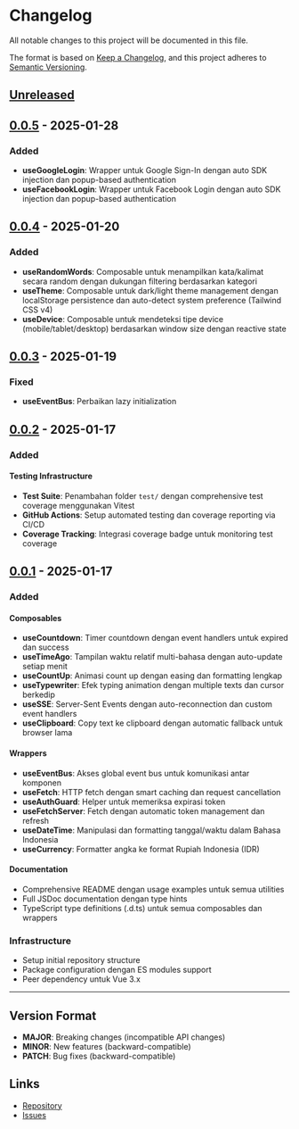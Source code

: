 # Changelog

All notable changes to this project will be documented in this file.

The format is based on [Keep a Changelog](https://keepachangelog.com/en/1.0.0/),
and this project adheres to [Semantic Versioning](https://semver.org/spec/v2.0.0.html).

## [Unreleased]

## [0.0.5] - 2025-01-28

### Added
- **useGoogleLogin**: Wrapper untuk Google Sign-In dengan auto SDK injection dan popup-based authentication
- **useFacebookLogin**: Wrapper untuk Facebook Login dengan auto SDK injection dan popup-based authentication

## [0.0.4] - 2025-01-20

### Added
- **useRandomWords**: Composable untuk menampilkan kata/kalimat secara random dengan dukungan filtering berdasarkan kategori
- **useTheme**: Composable untuk dark/light theme management dengan localStorage persistence dan auto-detect system preference (Tailwind CSS v4)
- **useDevice**: Composable untuk mendeteksi tipe device (mobile/tablet/desktop) berdasarkan window size dengan reactive state

## [0.0.3] - 2025-01-19

### Fixed
- **useEventBus**: Perbaikan lazy initialization

## [0.0.2] - 2025-01-17

### Added

#### Testing Infrastructure
- **Test Suite**: Penambahan folder `test/` dengan comprehensive test coverage menggunakan Vitest
- **GitHub Actions**: Setup automated testing dan coverage reporting via CI/CD
- **Coverage Tracking**: Integrasi coverage badge untuk monitoring test coverage

## [0.0.1] - 2025-01-17

### Added

#### Composables
- **useCountdown**: Timer countdown dengan event handlers untuk expired dan success
- **useTimeAgo**: Tampilan waktu relatif multi-bahasa dengan auto-update setiap menit
- **useCountUp**: Animasi count up dengan easing dan formatting lengkap
- **useTypewriter**: Efek typing animation dengan multiple texts dan cursor berkedip
- **useSSE**: Server-Sent Events dengan auto-reconnection dan custom event handlers
- **useClipboard**: Copy text ke clipboard dengan automatic fallback untuk browser lama

#### Wrappers
- **useEventBus**: Akses global event bus untuk komunikasi antar komponen
- **useFetch**: HTTP fetch dengan smart caching dan request cancellation
- **useAuthGuard**: Helper untuk memeriksa expirasi token
- **useFetchServer**: Fetch dengan automatic token management dan refresh
- **useDateTime**: Manipulasi dan formatting tanggal/waktu dalam Bahasa Indonesia
- **useCurrency**: Formatter angka ke format Rupiah Indonesia (IDR)

#### Documentation
- Comprehensive README dengan usage examples untuk semua utilities
- Full JSDoc documentation dengan type hints
- TypeScript type definitions (.d.ts) untuk semua composables dan wrappers

### Infrastructure
- Setup initial repository structure
- Package configuration dengan ES modules support
- Peer dependency untuk Vue 3.x

---

## Version Format

- **MAJOR**: Breaking changes (incompatible API changes)
- **MINOR**: New features (backward-compatible)
- **PATCH**: Bug fixes (backward-compatible)

## Links

- [Repository](https://github.com/ibnushahraa/vue3-utils)
- [Issues](https://github.com/ibnushahraa/vue3-utils/issues)

[Unreleased]: https://github.com/ibnushahraa/vue3-utils/compare/v0.0.5...HEAD
[0.0.5]: https://github.com/ibnushahraa/vue3-utils/compare/v0.0.4...v0.0.5
[0.0.4]: https://github.com/ibnushahraa/vue3-utils/compare/v0.0.3...v0.0.4
[0.0.3]: https://github.com/ibnushahraa/vue3-utils/compare/v0.0.2...v0.0.3
[0.0.2]: https://github.com/ibnushahraa/vue3-utils/compare/v0.0.1...v0.0.2
[0.0.1]: https://github.com/ibnushahraa/vue3-utils/releases/tag/v0.0.1
